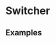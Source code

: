 # Switcher

## Examples

<ex-code name="ex-switcher-basic"></ex-code>
<ex-code name="ex-switcher-multiple"></ex-code>
